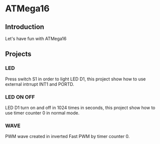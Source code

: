 # ATMega16
## Introduction
Let's have fun with ATMega16
## Projects
### LED
Press switch S1 in order to light LED D1, this project
show how to use external intrrupt INT1 and PORTD.

### LED ON OFF
LED D1 turn on and off in 1024 times in seconds, this project
show how to use timer counter 0 in normal mode.

### WAVE
PWM wave created in inverted Fast PWM by timer counter 0.